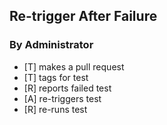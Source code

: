 ## Re-trigger After Failure

### By Administrator
 - [T] makes a pull request
 - [T] tags for test
 - [R] reports failed test
 - [A] re-triggers test
 - [R] re-runs test